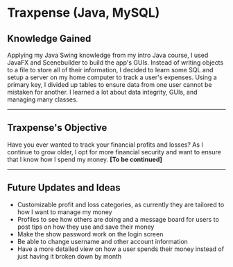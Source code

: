 # Traxpense (Java, MySQL)

## Knowledge Gained
Applying my Java Swing knowledge from my intro Java course, I used JavaFX and Scenebuilder to build the app's GUIs. Instead of writing objects to a file to store all of their information, I decided to learn some SQL and setup a server on my home computer to track a user's expenses. Using a primary key, I divided up tables to ensure data from one user cannot be mistaken for another. I learned a lot about data integrity, GUIs, and managing many classes.

---

## Traxpense's Objective
Have you ever wanted to track your financial profits and losses? As I continue to grow older, I opt for more financial security and want to ensure that I know how I spend my money. **\[To be continued]**

---

## Future Updates and Ideas
* Customizable profit and loss categories, as currently they are tailored to how I want to manage my money
* Profiles to see how others are doing and a message board for users to post tips on how they use and save their money
* Make the show password work on the login screen
* Be able to change username and other account information
* Have a more detailed view on how a user spends their money instead of just having it broken down by month

